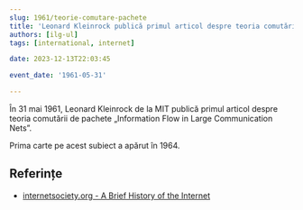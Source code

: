 ```yaml
---
slug: 1961/teorie-comutare-pachete
title: 'Leonard Kleinrock publică primul articol despre teoria comutării de pachete'
authors: [ilg-ul]
tags: [international, internet]

date: 2023-12-13T22:03:45

event_date: '1961-05-31'

---
```


În 31 mai 1961, Leonard Kleinrock de la MIT publică primul articol
despre teoria comutării de pachete „Information Flow in Large
Communication Nets”.

<!-- truncate -->

Prima carte pe acest subiect a apărut în 1964.

## Referințe

- [internetsociety.org - A Brief History of the Internet](https://www.internetsociety.org/internet/history-internet/brief-history-internet/)

